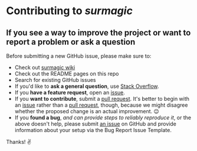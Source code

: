 # Contributing to _surmagic_

## If you see a way to improve the project or want to report a problem or ask a question

Before submitting a new GitHub issue, please make sure to:

- Check out [surmagic wiki](https://github.com/gurhub/surmagic/wiki)
- Check out the README pages on this repo
- Search for existing GitHub issues
- If you'd like to **ask a general question**, use [Stack Overflow](https://stackoverflow.com/questions/tagged/xcframework).
- If you **have a feature request**, open an [issue](https://github.com/gurhub/surmagic/issues).
- If you **want to contribute**, submit a [pull request](https://github.com/gurhub/surmagic/pulls). It's better to begin with an [issue](https://github.com/gurhub/surmagic/issues) rather than a [pull request](https://github.com/gurhub/surmagic/pulls), though, because we might disagree whether the proposed change is an actual improvement. :wink:
- If you **found a bug**, _and can provide steps to reliably reproduce it_, or the above doesn't help, please submit [an issue](https://github.com/gurhub/surmagic/issues) on GitHub and provide information about your setup via the Bug Report Issue Template.

Thanks! :v:
